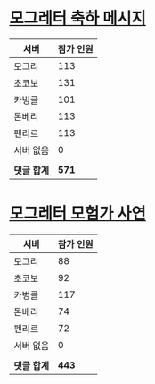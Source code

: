 # [모그레터 축하 메시지](./Event250701_v7_2_10th_moogleletter0.md)

|서버|참가 인원|
|-|-|
|모그리|113|
|초코보|131|
|카벙클|101|
|톤베리|113|
|펜리르|113|
|서버 없음|0|
|||
|**댓글 합계**|**571**|


# [모그레터 모험가 사연](./Event250701_v7_2_10th_moogleletter1.md)

|서버|참가 인원|
|-|-|
|모그리|88|
|초코보|92|
|카벙클|117|
|톤베리|74|
|펜리르|72|
|서버 없음|0|
|||
|**댓글 합계**|**443**|


